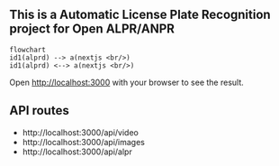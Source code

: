 ## This is a Automatic License Plate Recognition project for Open ALPR/ANPR


```mermaid
flowchart 
id1(alprd) --> a(nextjs <br/>)
id1(alprd) <--> a(nextjs <br/>)
```





Open [http://localhost:3000](http://localhost:3000) with your browser to see the result.


## API routes
- http://localhost:3000/api/video 
- http://localhost:3000/api/images
- http://localhost:3000/api/alpr



